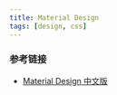 ```yaml
---
title: Material Design
tags: [design, css]
---
```

### 参考链接
- [Material Design 中文版](http://wiki.jikexueyuan.com/project/material-design/)